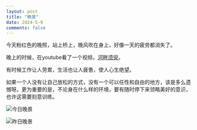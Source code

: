 ```yaml
---
layout: post
title: "晚景"
date: 2024-5-9
comments: false
---
```



今天粉红色的晚照，站上桥上，晚风吹在身上，好像一天的疲劳都消失了。


晚上的时候，在youtube看了一个视频，[河畔须臾](https://www.youtube.com/watch?v=2WVMyzseX1A)。


有时候工作让人劳累，生活也让人疲惫，使人心生绝望。


如果一个人没有让自己放松的方式，没有一个可以任性和自由的地方，该是多么遗憾呀。更为重要的是，不论身在什么样的环境，要有随时停下来领略美好的意识，也许这需要刻意训练。


![今日晚景](https://jekyll-1251110281.file.myqcloud.com/images%5C20240509200750_a4f7fec5fb762ecc49ab8853199d9716.png)


![昨日晚景](https://jekyll-1251110281.file.myqcloud.com/images%5C20240509200817_9ce8b6936d54a90d07056056437f015d.png)